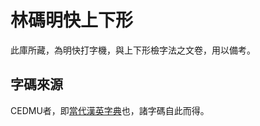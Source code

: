 # 林碼明快上下形
此庫所藏，為明快打字機，與上下形檢字法之文卷，用以備考。

## 字碼來源
CEDMU者，即[當代漢英字典](https://humanum.arts.cuhk.edu.hk/Lexis/Lindict/)也，諸字碼自此而得。
